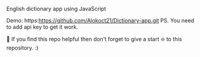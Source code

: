 English dictionary app using JavaScript

Demo: https:https://github.com/Alokoct21/Dictionary-app.git
PS. You need to add api key to get it work.

🙏 If you find this repo helpful then don't forget to give a start ❇️ to this repository. :)


